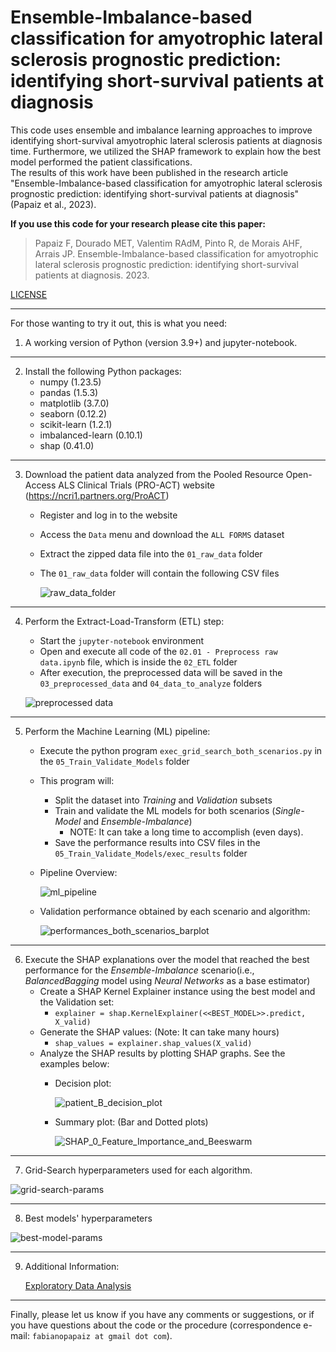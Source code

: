 # Ensemble-Imbalance-based classification for amyotrophic lateral sclerosis prognostic prediction: identifying short-survival patients at diagnosis


This code uses ensemble and imbalance learning approaches to improve identifying short-survival amyotrophic lateral sclerosis patients at diagnosis time. Furthermore, we utilized the SHAP framework to explain how the best model performed the patient classifications.  
The results of this work have been published in the research article "Ensemble-Imbalance-based classification for amyotrophic lateral sclerosis prognostic prediction: identifying short-survival patients at diagnosis" (Papaiz et al., 2023).


**If you use this code for your research please cite this paper:**

> Papaiz F, Dourado MET, Valentim RAdM, Pinto R, de Morais AHF, Arrais JP. Ensemble-Imbalance-based classification for amyotrophic lateral sclerosis prognostic prediction: identifying short-survival patients at diagnosis. 2023.
   
[LICENSE](LICENSE)

---
For those wanting to try it out, this is what you need:
1) A working version of Python (version 3.9+) and jupyter-notebook.

---

2) Install the following Python packages:
    - numpy (1.23.5)
    - pandas (1.5.3)
    - matplotlib (3.7.0)
    - seaborn (0.12.2)
    - scikit-learn (1.2.1)
    - imbalanced-learn (0.10.1)
    - shap (0.41.0) 

---

3) Download the patient data analyzed from the Pooled Resource Open-Access ALS Clinical Trials (PRO-ACT) website (https://ncri1.partners.org/ProACT)
    - Register and log in to the website
    - Access the `Data` menu and download the `ALL FORMS` dataset
    - Extract the zipped data file into the `01_raw_data` folder
    - The `01_raw_data` folder will contain the following CSV files
      
      ![raw_data_folder](https://github.com/fabianopapaiz/als_prognosis_using_ensemble_imbalance/assets/16102250/dc9c533d-8152-44f0-b0f4-5b9112f34e04)

---
      
4) Perform the Extract-Load-Transform (ETL) step:    
    - Start the `jupyter-notebook` environment 
    - Open and execute all code of the `02.01 - Preprocess raw data.ipynb` file, which is inside the `02_ETL` folder
    - After execution, the preprocessed data will be saved in the `03_preprocessed_data` and `04_data_to_analyze` folders

    ![preprocessed data](https://github.com/fabianopapaiz/als_prognosis_using_ensemble_imbalance/assets/16102250/b86b4ecd-1f3d-44b4-aa54-ceb1b8860f3f)

---

5) Perform the Machine Learning (ML) pipeline:
    - Execute the python program ```exec_grid_search_both_scenarios.py``` in the `05_Train_Validate_Models` folder
    - This program will:
        - Split the dataset into _Training_ and _Validation_ subsets 
        - Train and validate the ML models for both scenarios (_Single-Model_ and _Ensemble-Imbalance_)
           - NOTE: It can take a long time to accomplish (even days).
        - Save the performance results into CSV files in the `05_Train_Validate_Models/exec_results` folder
             
    - Pipeline Overview:
      
      ![ml_pipeline](https://github.com/fabianopapaiz/ensemble_imbalance_model_for_als_prognosis/assets/16102250/2509f990-79ed-4009-8409-d037c5dbd46d)




    - Validation performance obtained by each scenario and algorithm:
      
      ![performances_both_scenarios_barplot](https://github.com/fabianopapaiz/ensemble_imbalance_model_for_als_prognosis/assets/16102250/fc10a69f-e7f5-4a96-a0dd-f88e9d852059)



---

 
6) Execute the SHAP explanations over the model that reached the best performance for the _Ensemble-Imbalance_ scenario(i.e., _BalancedBagging_ model using _Neural Networks_ as a base estimator)
    - Create a SHAP Kernel Explainer instance using the best model and the Validation set:
        - ```explainer = shap.KernelExplainer(<<BEST_MODEL>>.predict, X_valid) ```
    - Generate the SHAP values: (Note: It can take many hours)
        - ```shap_values = explainer.shap_values(X_valid)```
    - Analyze the SHAP results by plotting SHAP graphs. See the examples below:
        - Decision plot:
          
          ![patient_B_decision_plot](https://github.com/fabianopapaiz/ensemble_imbalance_model_for_als_prognosis/assets/16102250/764dc32a-d273-4c1c-aa1a-ed73ba4994ed)

        
        - Summary plot: (Bar and Dotted plots)
          
          ![SHAP_0_Feature_Importance_and_Beeswarm](https://github.com/fabianopapaiz/ensemble_imbalance_model_for_als_prognosis/assets/16102250/f10efead-d5e8-4455-b1ac-0527e51b2456)


---

7) Grid-Search hyperparameters used for each algorithm.

![grid-search-params](https://github.com/fabianopapaiz/ensemble_imbalance_model_for_als_prognosis/assets/16102250/8ed50d34-ff82-43c7-8364-b51d9ffbff8b)


---

8) Best models' hyperparameters

![best-model-params](https://github.com/fabianopapaiz/ensemble_imbalance_model_for_als_prognosis/assets/16102250/2d00db54-ddd3-4001-9193-15fa1ac12ca5)

---

9) Additional Information:

   [Exploratory Data Analysis](https://github.com/fabianopapaiz/ensemble_imbalance_model_for_als_prognosis/files/12899208/additional_info.pdf)


---
Finally, please let us know if you have any comments or suggestions, or if you have questions about the code or the procedure (correspondence e-mail: `fabianopapaiz at gmail dot com`). 



